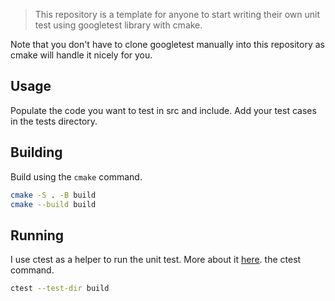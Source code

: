 > This repository is a template for anyone to start writing their own
> unit test using googletest library with cmake.

Note that you don't have to clone googletest manually into this repository
as cmake will handle it nicely for you.

## Usage

Populate the code you want to test in src and include.
Add your test cases in the tests directory.


## Building

Build using the `cmake` command.  
```bash
cmake -S . -B build
cmake --build build
```

## Running

I use ctest as a helper to run the unit test.
More about it [here](https://github.com/BruceChanJianLe/ctest).
the ctest command.

```bash
ctest --test-dir build
```
